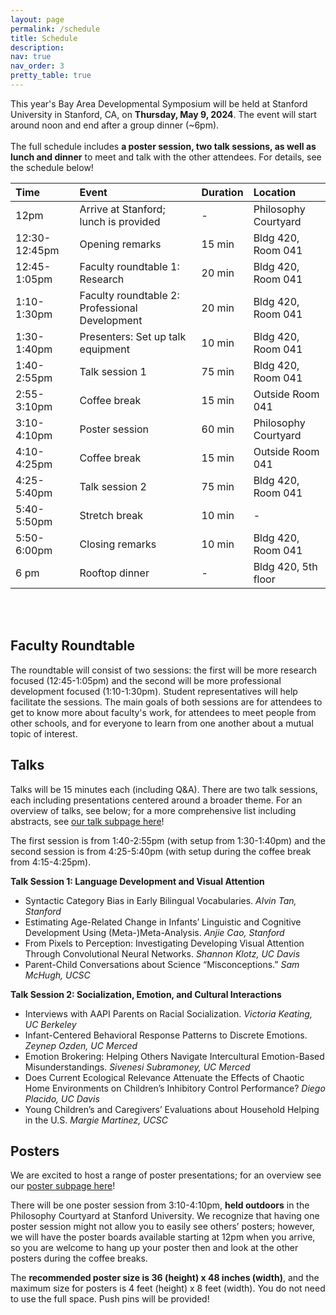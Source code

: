 ```yaml
---
layout: page
permalink: /schedule
title: Schedule
description: 
nav: true
nav_order: 3
pretty_table: true
---
```


This year's Bay Area Developmental Symposium will be held at Stanford University in Stanford, CA, on <b>Thursday, May 9, 2024</b>. The event will start around noon and end after a group dinner (~6pm).
<br><br>
The full schedule includes <b>a poster session, two talk sessions, as well as lunch and dinner</b> to meet and talk with the other attendees. For details, see the schedule below!

| Time          | Event                                                 | Duration      | Location                   |
| :-----------  | :-----------                                          | :-----------  | :-----------               |
| 12pm          |  Arrive at Stanford; lunch is provided                |  -            |   Philosophy Courtyard     |
| 12:30-12:45pm |  Opening remarks                                      |  15 min       |   Bldg 420, Room 041       |
| 12:45-1:05pm  |  Faculty roundtable 1: Research                       |  20 min       |   Bldg 420, Room 041       |
| 1:10-1:30pm   |  Faculty roundtable 2: Professional Development       |  20 min       |   Bldg 420, Room 041       |
| 1:30-1:40pm   |  Presenters: Set up talk equipment                    |  10 min       |   Bldg 420, Room 041       |
| 1:40-2:55pm   |  Talk session 1                                       |  75 min       |   Bldg 420, Room 041       |
| 2:55-3:10pm   |  Coffee break                                         |  15 min       |   Outside Room 041         |
| 3:10-4:10pm   |  Poster session                                       |  60 min       |   Philosophy Courtyard     |
| 4:10-4:25pm   |  Coffee break                                         |  15 min       |   Outside Room 041         |
| 4:25-5:40pm   |  Talk session 2                                       |  75 min       |   Bldg 420, Room 041       |
| 5:40-5:50pm   |  Stretch break                                        |  10 min       |   -                        |
| 5:50-6:00pm   |  Closing remarks                                      |  10 min       |   Bldg 420, Room 041       |
| 6 pm          |  Rooftop dinner                                       |  -            |   Bldg 420, 5th floor      |

<br><br>

<h2>Faculty Roundtable</h2>

The roundtable will consist of two sessions: the first will be more research focused (12:45-1:05pm) and the second will be more professional development focused (1:10-1:30pm). Student representatives will help facilitate the sessions. The main goals of both sessions are for attendees to get to know more about faculty's work, for attendees to meet people from other schools, and for everyone to learn from one another about a mutual topic of interest.

<h2>Talks</h2>

Talks will be 15 minutes each (including Q&A). There are two talk sessions, each including presentations centered around a broader theme. For an overview of talks, see below; for a more comprehensive list including abstracts, see <a href="https://bayareadevosymposium.github.io/bayareadevosymposium/talks" target="_blank">our talk subpage here</a>!

The first session is from 1:40-2:55pm (with setup from 1:30-1:40pm) and the second session is from 4:25-5:40pm (with setup during the coffee break from 4:15-4:25pm). 

<b>Talk Session 1: Language Development and Visual Attention</b>
<ul>
    <li>Syntactic Category Bias in Early Bilingual Vocabularies. <em>Alvin Tan, Stanford</em></li>
    <li>Estimating Age-Related Change in Infants’ Linguistic and Cognitive Development Using (Meta-)Meta-Analysis. <em>Anjie Cao, Stanford</em></li>
    <li>From Pixels to Perception: Investigating Developing Visual Attention Through Convolutional Neural Networks. <em>Shannon Klotz, UC Davis</em></li>
    <li>Parent-Child Conversations about Science “Misconceptions.” <em>Sam McHugh, UCSC</em></li>
</ul>

<b>Talk Session 2: Socialization, Emotion, and Cultural Interactions</b>
<ul>
    <li>Interviews with AAPI Parents on Racial Socialization. <em>Victoria Keating, UC Berkeley</em></li>
    <li>Infant-Centered Behavioral Response Patterns to Discrete Emotions. <em>Zeynep Ozden, UC Merced</em></li>
    <li>Emotion Brokering: Helping Others Navigate Intercultural Emotion-Based Misunderstandings. <em>Sivenesi Subramoney, UC Merced</em></li>
    <li>Does Current Ecological Relevance Attenuate the Effects of Chaotic Home Environments on Children’s Inhibitory Control Performance? <em>Diego Placido, UC Davis</em></li>
    <li>Young Children’s and Caregivers’ Evaluations about Household Helping in the U.S. <em>Margie Martinez, UCSC</em></li>
</ul>

<h2>Posters</h2>
We are excited to host a range of poster presentations; for an overview see our <a href="https://bayareadevosymposium.github.io/bayareadevosymposium/posters" target="_blank">poster subpage here</a>!

There will be one poster session from 3:10-4:10pm, <b>held outdoors</b> in the Philosophy Courtyard at Stanford University. We recognize that having one poster session might not allow you to easily see others’ posters; however, we will have the poster boards available starting at 12pm when you arrive, so you are welcome to hang up your poster then and look at the other posters during the coffee breaks.
 
The <b>recommended poster size is 36 (height) x 48 inches (width)</b>, and the maximum size for posters is 4 feet (height) x 8 feet (width). You do not need to use the full space. Push pins will be provided!